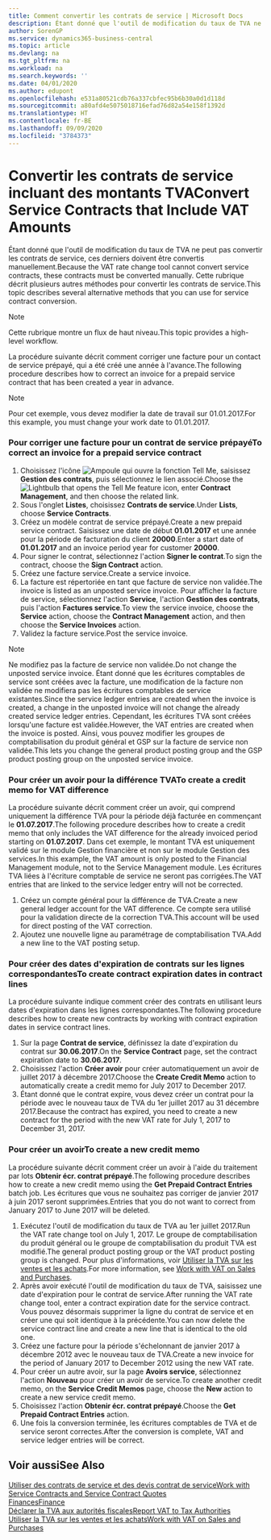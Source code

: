 ```yaml
---
title: Comment convertir les contrats de service | Microsoft Docs
description: Étant donné que l'outil de modification du taux de TVA ne peut pas convertir les contrats de service, ces derniers doivent être convertis manuellement. Cette rubrique décrit plusieurs autres méthodes pour convertir les contrats de service.
author: SorenGP
ms.service: dynamics365-business-central
ms.topic: article
ms.devlang: na
ms.tgt_pltfrm: na
ms.workload: na
ms.search.keywords: ''
ms.date: 04/01/2020
ms.author: edupont
ms.openlocfilehash: e531a80521cdb76a337cbfec95b6b30a0d1d118d
ms.sourcegitcommit: a80afd4e5075018716efad76d82a54e158f1392d
ms.translationtype: HT
ms.contentlocale: fr-BE
ms.lasthandoff: 09/09/2020
ms.locfileid: "3784373"
---
```

# <a name="convert-service-contracts-that-include-vat-amounts"></a><span data-ttu-id="58f00-104">Convertir les contrats de service incluant des montants TVA</span><span class="sxs-lookup"><span data-stu-id="58f00-104">Convert Service Contracts that Include VAT Amounts</span></span>
<span data-ttu-id="58f00-105">Étant donné que l'outil de modification du taux de TVA ne peut pas convertir les contrats de service, ces derniers doivent être convertis manuellement.</span><span class="sxs-lookup"><span data-stu-id="58f00-105">Because the VAT rate change tool cannot convert service contracts, these contracts must be converted manually.</span></span> <span data-ttu-id="58f00-106">Cette rubrique décrit plusieurs autres méthodes pour convertir les contrats de service.</span><span class="sxs-lookup"><span data-stu-id="58f00-106">This topic describes several alternative methods that you can use for service contract conversion.</span></span>  

> [!NOTE]  
>  <span data-ttu-id="58f00-107">Cette rubrique montre un flux de haut niveau.</span><span class="sxs-lookup"><span data-stu-id="58f00-107">This topic provides a high-level workflow.</span></span>  

 <span data-ttu-id="58f00-108">La procédure suivante décrit comment corriger une facture pour un contact de service prépayé, qui a été créé une année à l'avance.</span><span class="sxs-lookup"><span data-stu-id="58f00-108">The following procedure describes how to correct an invoice for a prepaid service contract that has been created a year in advance.</span></span>  

> [!NOTE]  
>  <span data-ttu-id="58f00-109">Pour cet exemple, vous devez modifier la date de travail sur 01.01.2017.</span><span class="sxs-lookup"><span data-stu-id="58f00-109">For this example, you must change your work date to 01.01.2017.</span></span>  

### <a name="to-correct-an-invoice-for-a-prepaid-service-contract"></a><span data-ttu-id="58f00-110">Pour corriger une facture pour un contrat de service prépayé</span><span class="sxs-lookup"><span data-stu-id="58f00-110">To correct an invoice for a prepaid service contract</span></span>  
1. <span data-ttu-id="58f00-111">Choisissez l'icône ![Ampoule qui ouvre la fonction Tell Me](media/ui-search/search_small.png "Dites-moi ce que vous voulez faire"), saisissez **Gestion des contrats**, puis sélectionnez le lien associé.</span><span class="sxs-lookup"><span data-stu-id="58f00-111">Choose the ![Lightbulb that opens the Tell Me feature](media/ui-search/search_small.png "Tell me what you want to do") icon, enter **Contract Management**, and then choose the related link.</span></span>  
2. <span data-ttu-id="58f00-112">Sous l'onglet **Listes**, choisissez **Contrats de service**.</span><span class="sxs-lookup"><span data-stu-id="58f00-112">Under **Lists**, choose **Service Contracts**.</span></span>  
3. <span data-ttu-id="58f00-113">Créez un modèle contrat de service prépayé.</span><span class="sxs-lookup"><span data-stu-id="58f00-113">Create a new prepaid service contract.</span></span> <span data-ttu-id="58f00-114">Saisissez une date de début **01.01.2017** et une année pour la période de facturation du client **20000**.</span><span class="sxs-lookup"><span data-stu-id="58f00-114">Enter a start date of **01.01.2017** and an invoice period year for customer **20000**.</span></span>  
4. <span data-ttu-id="58f00-115">Pour signer le contrat, sélectionnez l'action **Signer le contrat**.</span><span class="sxs-lookup"><span data-stu-id="58f00-115">To sign the contract, choose the **Sign Contract** action.</span></span>  
5. <span data-ttu-id="58f00-116">Créez une facture service.</span><span class="sxs-lookup"><span data-stu-id="58f00-116">Create a service invoice.</span></span>
6. <span data-ttu-id="58f00-117">La facture est répertoriée en tant que facture de service non validée.</span><span class="sxs-lookup"><span data-stu-id="58f00-117">The invoice is listed as an unposted service invoice.</span></span> <span data-ttu-id="58f00-118">Pour afficher la facture de service, sélectionnez l'action **Service**, l'action **Gestion des contrats**, puis l'action **Factures service**.</span><span class="sxs-lookup"><span data-stu-id="58f00-118">To view the service invoice, choose the **Service** action, choose the **Contract Management** action, and then choose the **Service Invoices** action.</span></span>  
7. <span data-ttu-id="58f00-119">Validez la facture service.</span><span class="sxs-lookup"><span data-stu-id="58f00-119">Post the service invoice.</span></span>  

> [!NOTE]  
>  <span data-ttu-id="58f00-120">Ne modifiez pas la facture de service non validée.</span><span class="sxs-lookup"><span data-stu-id="58f00-120">Do not change the unposted service invoice.</span></span> <span data-ttu-id="58f00-121">Étant donné que les écritures comptables de service sont créées avec la facture, une modification de la facture non validée ne modifiera pas les écritures comptables de service existantes.</span><span class="sxs-lookup"><span data-stu-id="58f00-121">Since the service ledger entries are created when the invoice is created, a change in the unposted invoice will not change the already created service ledger entries.</span></span> <span data-ttu-id="58f00-122">Cependant, les écritures TVA sont créées lorsqu'une facture est validée.</span><span class="sxs-lookup"><span data-stu-id="58f00-122">However, the VAT entries are created when the invoice is posted.</span></span> <span data-ttu-id="58f00-123">Ainsi, vous pouvez modifier les groupes de comptabilisation du produit général et GSP sur la facture de service non validée.</span><span class="sxs-lookup"><span data-stu-id="58f00-123">This lets you change the general product posting group and the GSP product posting group on the unposted service invoice.</span></span>  

### <a name="to-create-a-credit-memo-for-vat-difference"></a><span data-ttu-id="58f00-124">Pour créer un avoir pour la différence TVA</span><span class="sxs-lookup"><span data-stu-id="58f00-124">To create a credit memo for VAT difference</span></span>  
<span data-ttu-id="58f00-125">La procédure suivante décrit comment créer un avoir, qui comprend uniquement la différence TVA pour la période déjà facturée en commençant le **01.07.2017**.</span><span class="sxs-lookup"><span data-stu-id="58f00-125">The following procedure describes how to create a credit memo that only includes the VAT difference for the already invoiced period starting on **01.07.2017**.</span></span> <span data-ttu-id="58f00-126">Dans cet exemple, le montant TVA est uniquement validé sur le module Gestion financière et non sur le module Gestion des services.</span><span class="sxs-lookup"><span data-stu-id="58f00-126">In this example, the VAT amount is only posted to the Financial Management module, not to the Service Management module.</span></span> <span data-ttu-id="58f00-127">Les écritures TVA liées à l'écriture comptable de service ne seront pas corrigées.</span><span class="sxs-lookup"><span data-stu-id="58f00-127">The VAT entries that are linked to the service ledger entry will not be corrected.</span></span>  

1. <span data-ttu-id="58f00-128">Créez un compte général pour la différence de TVA.</span><span class="sxs-lookup"><span data-stu-id="58f00-128">Create a new general ledger account for the VAT difference.</span></span> <span data-ttu-id="58f00-129">Ce compte sera utilisé pour la validation directe de la correction TVA.</span><span class="sxs-lookup"><span data-stu-id="58f00-129">This account will be used for direct posting of the VAT correction.</span></span>  
2. <span data-ttu-id="58f00-130">Ajoutez une nouvelle ligne au paramétrage de comptabilisation TVA.</span><span class="sxs-lookup"><span data-stu-id="58f00-130">Add a new line to the VAT posting setup.</span></span>  

### <a name="to-create-contract-expiration-dates-in-contract-lines"></a><span data-ttu-id="58f00-131">Pour créer des dates d'expiration de contrats sur les lignes correspondantes</span><span class="sxs-lookup"><span data-stu-id="58f00-131">To create contract expiration dates in contract lines</span></span>  
<span data-ttu-id="58f00-132">La procédure suivante indique comment créer des contrats en utilisant leurs dates d'expiration dans les lignes correspondantes.</span><span class="sxs-lookup"><span data-stu-id="58f00-132">The following procedure describes how to create new contracts by working with contract expiration dates in service contract lines.</span></span>  

1. <span data-ttu-id="58f00-133">Sur la page **Contrat de service**, définissez la date d'expiration du contrat sur **30.06.2017**.</span><span class="sxs-lookup"><span data-stu-id="58f00-133">On the **Service Contract** page, set the contract expiration date to **30.06.2017**.</span></span>  
2. <span data-ttu-id="58f00-134">Choisissez l'action **Créer avoir** pour créer automatiquement un avoir de juillet 2017 à décembre 2017.</span><span class="sxs-lookup"><span data-stu-id="58f00-134">Choose the **Create Credit Memo** action to automatically create a credit memo for July 2017 to December 2017.</span></span>  
3. <span data-ttu-id="58f00-135">Étant donné que le contrat expire, vous devez créer un contrat pour la période avec le nouveau taux de TVA du 1er juillet 2017 au 31 décembre 2017.</span><span class="sxs-lookup"><span data-stu-id="58f00-135">Because the contract has expired, you need to create a new contract for the period with the new VAT rate for July 1, 2017 to December 31, 2017.</span></span>  

### <a name="to-create-a-new-credit-memo"></a><span data-ttu-id="58f00-136">Pour créer un avoir</span><span class="sxs-lookup"><span data-stu-id="58f00-136">To create a new credit memo</span></span>  
<span data-ttu-id="58f00-137">La procédure suivante décrit comment créer un avoir à l'aide du traitement par lots **Obtenir écr. contrat prépayé**.</span><span class="sxs-lookup"><span data-stu-id="58f00-137">The following procedure describes how to create a new credit memo using the **Get Prepaid Contract Entries** batch job.</span></span> <span data-ttu-id="58f00-138">Les écritures que vous ne souhaitez pas corriger de janvier 2017 à juin 2017 seront supprimées.</span><span class="sxs-lookup"><span data-stu-id="58f00-138">Entries that you do not want to correct from January 2017 to June 2017 will be deleted.</span></span>  

1. <span data-ttu-id="58f00-139">Exécutez l'outil de modification du taux de TVA au 1er juillet 2017.</span><span class="sxs-lookup"><span data-stu-id="58f00-139">Run the VAT rate change tool on July 1, 2017.</span></span> <span data-ttu-id="58f00-140">Le groupe de comptabilisation du produit général ou le groupe de comptabilisation du produit TVA est modifié.</span><span class="sxs-lookup"><span data-stu-id="58f00-140">The general product posting group or the VAT product posting group is changed.</span></span> <span data-ttu-id="58f00-141">Pour plus d'informations, voir [Utiliser la TVA sur les ventes et les achats](finance-work-with-vat.md).</span><span class="sxs-lookup"><span data-stu-id="58f00-141">For more information, see [Work with VAT on Sales and Purchases](finance-work-with-vat.md).</span></span>  
2. <span data-ttu-id="58f00-142">Après avoir exécuté l'outil de modification du taux de TVA, saisissez une date d'expiration pour le contrat de service.</span><span class="sxs-lookup"><span data-stu-id="58f00-142">After running the VAT rate change tool, enter a contract expiration date for the service contract.</span></span> <span data-ttu-id="58f00-143">Vous pouvez désormais supprimer la ligne du contrat de service et en créer une qui soit identique à la précédente.</span><span class="sxs-lookup"><span data-stu-id="58f00-143">You can now delete the service contract line and create a new line that is identical to the old one.</span></span>  
3. <span data-ttu-id="58f00-144">Créez une facture pour la période s'échelonnant de janvier 2017 à décembre 2012 avec le nouveau taux de TVA.</span><span class="sxs-lookup"><span data-stu-id="58f00-144">Create a new invoice for the period of January 2017 to December 2012 using the new VAT rate.</span></span>  
4. <span data-ttu-id="58f00-145">Pour créer un autre avoir, sur la page **Avoirs service**, sélectionnez l'action **Nouveau** pour créer un avoir de service.</span><span class="sxs-lookup"><span data-stu-id="58f00-145">To create another credit memo, on the **Service Credit Memos** page, choose the **New** action to create a new service credit memo.</span></span>  
5. <span data-ttu-id="58f00-146">Choisissez l'action **Obtenir écr. contrat prépayé**.</span><span class="sxs-lookup"><span data-stu-id="58f00-146">Choose the **Get Prepaid Contract Entries** action.</span></span>  
6. <span data-ttu-id="58f00-147">Une fois la conversion terminée, les écritures comptables de TVA et de service seront correctes.</span><span class="sxs-lookup"><span data-stu-id="58f00-147">After the conversion is complete, VAT and service ledger entries will be correct.</span></span>  

## <a name="see-also"></a><span data-ttu-id="58f00-148">Voir aussi</span><span class="sxs-lookup"><span data-stu-id="58f00-148">See Also</span></span>  
[<span data-ttu-id="58f00-149">Utiliser des contrats de service et des devis contrat de service</span><span class="sxs-lookup"><span data-stu-id="58f00-149">Work with Service Contracts and Service Contract Quotes</span></span>](service-how-to-create-service-contracts-and-service-contract-quotes.md)  
[<span data-ttu-id="58f00-150">Finances</span><span class="sxs-lookup"><span data-stu-id="58f00-150">Finance</span></span>](finance.md)  
[<span data-ttu-id="58f00-151">Déclarer la TVA aux autorités fiscales</span><span class="sxs-lookup"><span data-stu-id="58f00-151">Report VAT to Tax Authorities</span></span>](finance-how-report-vat.md)  
[<span data-ttu-id="58f00-152">Utiliser la TVA sur les ventes et les achats</span><span class="sxs-lookup"><span data-stu-id="58f00-152">Work with VAT on Sales and Purchases</span></span>](finance-work-with-vat.md)  
